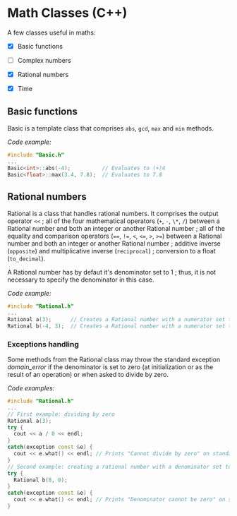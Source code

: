 # Math Classes (C++)

A few classes useful in maths:

  - [x] Basic functions
  - [ ] Complex numbers
  - [x] Rational numbers
  - [x] Time


## Basic functions
Basic is a template class that comprises ```abs```, ```gcd```, ```max``` and ```min``` methods.

_Code example:_
```cpp
#include "Basic.h"
...
Basic<int>::abs(-4);          // Evaluates to (+)4
Basic<float>::max(3.4, 7.8);  // Evaluates to 7.8
```

## Rational numbers
Rational is a class that handles rational numbers. It comprises the output operator ```<<``` ; all of the four mathematical operators (```+```, ```-```, ```\*```, ```/```) between a Rational number and both an integer or another Rational number ; all of the equality and comparison operators (```==```, ```!=```, ```<```, ```<=```, ```>```, ```>=```) between a Rational number and both an integer or another Rational number ; additive inverse (```opposite```) and multiplicative inverse (```reciprocal```) ; conversion to a float (```to_decimal```).

A Rational number has by defaut it's denominator set to 1 ; thus, it is not necessary to specify the denominator in this case.

_Code example:_
```cpp
#include "Rational.h"
...
Rational a(3);      // Creates a Rational number with a numerator set to 3 and a denominator set to 1
Rational b(-4, 3);  // Creates a Rational number with a numerator set to -4 and a denominator set to 3
```

### Exceptions handling
Some methods from the Rational class may throw the standard exception _domain_error_ if the denominator is set to zero (at initialization or as the result of an operation) or when asked to divide by zero.

_Code examples:_
```cpp
#include "Rational.h"
...
// First example: dividing by zero
Rational a(3);
try {
  cout << a / 0 << endl;
}
catch(exception const &e) {
  cout << e.what() << endl; // Prints "Cannot divide by zero" on standard output
}
// Second example: creating a rational number with a denominator set to zero
try {
  Rational b(8, 0);
}
catch(exception const &e) {
  cout << e.what() << endl; // Prints "Denominator cannot be zero" on standard output
}
```
